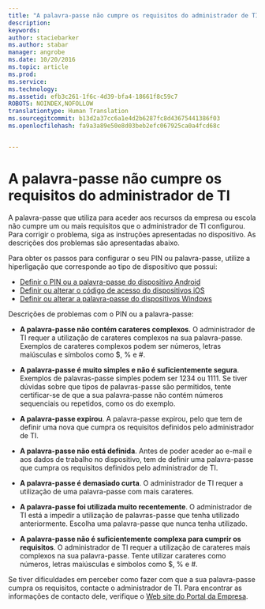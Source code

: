 ```yaml
---
title: "A palavra-passe não cumpre os requisitos do administrador de TI | Microsoft Intune"
description: 
keywords: 
author: staciebarker
ms.author: stabar
manager: angrobe
ms.date: 10/20/2016
ms.topic: article
ms.prod: 
ms.service: 
ms.technology: 
ms.assetid: efb3c261-1f6c-4d39-bfa4-18661f8c59c7
ROBOTS: NOINDEX,NOFOLLOW
translationtype: Human Translation
ms.sourcegitcommit: b13d2a37cc6a1e4d2b6287fc8d43675441386f03
ms.openlocfilehash: fa9a3a89e50e8d03beb2efc067925ca0a4fcd68c


---
```


# A palavra-passe não cumpre os requisitos do administrador de TI

A palavra-passe que utiliza para aceder aos recursos da empresa ou escola não cumpre um ou mais requisitos que o administrador de TI configurou. Para corrigir o problema, siga as instruções apresentadas no dispositivo. As descrições dos problemas são apresentadas abaixo.

Para obter os passos para configurar o seu PIN ou palavra-passe, utilize a hiperligação que corresponde ao tipo de dispositivo que possui:

- [Definir o PIN ou a palavra-passe do dispositivo Android](set-your-pin-or-password-android.md)
- [Definir ou alterar o código de acesso do dispositivos iOS](set-or-change-your-passcode-ios.md)
- [Definir ou alterar a palavra-passe do dispositivos Windows](set-or-change-your-password-windows.md)

Descrições de problemas com o PIN ou a palavra-passe:

- **A palavra-passe não contém carateres complexos**. O administrador de TI requer a utilização de carateres complexos na sua palavra-passe. Exemplos de carateres complexos podem ser números, letras maiúsculas e símbolos como $, % e #. 

- **A palavra-passe é muito simples e não é suficientemente segura**. Exemplos de palavras-passe simples podem ser 1234 ou 1111. Se tiver dúvidas sobre que tipos de palavras-passe são permitidos, tente certificar-se de que a sua palavra-passe não contém números sequenciais ou repetidos, como os do exemplo.

- **A palavra-passe expirou**. A palavra-passe expirou, pelo que tem de definir uma nova que cumpra os requisitos definidos pelo administrador de TI.

- **A palavra-passe não está definida**. Antes de poder aceder ao e-mail e aos dados de trabalho no dispositivo, tem de definir uma palavra-passe que cumpra os requisitos definidos pelo administrador de TI.

- **A palavra-passe é demasiado curta**. O administrador de TI requer a utilização de uma palavra-passe com mais carateres.

- **A palavra-passe foi utilizada muito recentemente**. O administrador de TI está a impedir a utilização de palavras-passe que tenha utilizado anteriormente. Escolha uma palavra-passe que nunca tenha utilizado. 

- **A palavra-passe não é suficientemente complexa para cumprir os requisitos**. O administrador de TI requer a utilização de carateres mais complexos na sua palavra-passe. Tente utilizar carateres como números, letras maiúsculas e símbolos como $, % e #. 

Se tiver dificuldades em perceber como fazer com que a sua palavra-passe cumpra os requisitos, contacte o administrador de TI. Para encontrar as informações de contacto dele, verifique o [Web site do Portal da Empresa](http://portal.manage.microsoft.com).



<!--HONumber=Oct16_HO3-->



